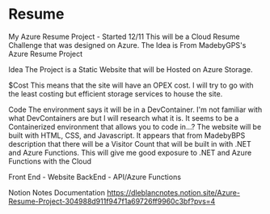 # Resume
My Azure Resume Project - Started 12/11
This will be a Cloud Resume Challenge that was designed on Azure. 
The Idea is From MadebyGPS's Azure Resume Project

Idea
The Project is a Static Website that will be Hosted on Azure Storage.

$Cost
This means that the site will have an OPEX cost. I will try to go with the least costing but
efficient storage services to house the site.

Code
The environment says it will be in a DevContainer. I'm not familiar with what DevContainers are but I will 
research what it is. It seems to be a Containerized environment that allows you to code in...?
The website will be built with HTML, CSS, and Javascript.
It appears that from MadebyBPS description that there will be a Visitor Count that will be 
built in with .NET and Azure Functions. This will give me good exposure to .NET and Azure Functions 
with the Cloud

Front End - Website
BackEnd - API/Azure Functions

Notion Notes Documentation
https://dleblancnotes.notion.site/Azure-Resume-Project-304988d911f947f1a69726ff9960c3bf?pvs=4